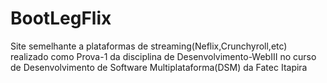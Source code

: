 # BootLegFlix
Site semelhante a plataformas de streaming(Neflix,Crunchyroll,etc) realizado como Prova-1 da disciplina de Desenvolvimento-WebIII no curso de Desenvolvimento de Software Multiplataforma(DSM) da Fatec Itapira
